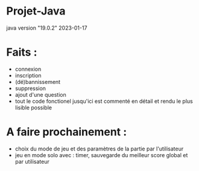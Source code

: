 # Projet-Java
java version "19.0.2" 2023-01-17

# Faits :
 - connexion
 - inscription
 - (dé)bannissement
 - suppression
 - ajout d'une question
 - tout le code fonctionel jusqu'ici est commenté en détail et rendu le plus lisible possible

# A faire prochainement :
 - choix du mode de jeu et des paramètres de la partie par l'utilisateur
 - jeu en mode solo avec : timer, sauvegarde du meilleur score global et par utilisateur

